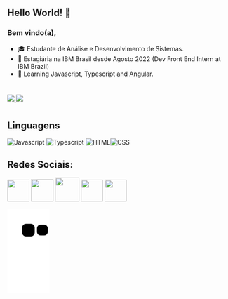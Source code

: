 ## Hello World! 👋
### Bem vindo(a), 

- :mortar_board: Estudante de Análise e Desenvolvimento de Sistemas.
- :briefcase: Estagiária na IBM Brasil desde Agosto 2022 (Dev Front End Intern at IBM Brazil)
- 🌱 Learning Javascript, Typescript and Angular.
#
<div style="display: inline_block">
 <a href="https://github.com/GiselleBarbosa">
  <img height="165em" src="https://github-readme-stats.vercel.app/api?username=GiselleBarbosa&show_icons=true&theme=dracula&include_all_commits=true&count_private=true"/>
  <img height="165em" src="https://github-readme-stats.vercel.app/api/top-langs/?username=GiselleBarbosa&layout=compact&langs_count=7&theme=dracula"/></a>

#

## Linguagens
<div>
<img alt="Javascript" height="45" width="45"src="https://user-images.githubusercontent.com/93397497/190875179-03238a42-16c7-48bd-93d8-4d227259825d.png">
<img alt="Typescript" height="45" width="45" src="https://user-images.githubusercontent.com/93397497/190875273-44dd82c7-5221-4f4e-afc2-91996f2977b3.png">
<img alt="HTML" height="45" width="45" src="https://user-images.githubusercontent.com/93397497/190875198-7684bcbe-49c1-41e7-b625-54017acb7383.png"><img alt="CSS" height="45" width="45" src="https://user-images.githubusercontent.com/93397497/190875227-18109f01-5813-4c26-93a0-42ba77534f5c.png"> 
</div> 
  
  ## Redes Sociais:
  <div>
<a href = "mailto:giselle.barbosadev@gmail.com"><img width="50" height="50" src="https://cdn-icons-png.flaticon.com/512/552/552486.png" target="_blank"></a>		  <a href="https://www.linkedin.com/in/gisellebarb/" target="_blank"><img width="51" height="51" src="https://user-images.githubusercontent.com/93397497/173881361-44ebc3a1-211a-4550-a44a-73a7438bd1b7.png" target="_blank"></a>				<a href="https://discord.com/invite/rBeRrEtyp2" target="_blank"><img width="55" height="55" src="https://user-images.githubusercontent.com/93397497/173881237-d01020d1-47a8-4758-95a1-4d697cc8dd37.png" target="_blank"></a>		<a align="center" href="https://instagram.com/sellebarb" target="_blank"><img width="50" height="50" src="https://user-images.githubusercontent.com/93397497/173881702-c0aa228b-c3e0-4670-b1fa-9017ab3ddeac.png" target="_blank"></a>     <a align="center" href="https://gisellebarbosa.github.io/portfolio/" target="_blank"><img width="50" height="50" src="https://user-images.githubusercontent.com/93397497/173899426-9a6e8a5c-06db-4507-a3d7-eec6e64eaf35.png" target="_blank"></a>    
</div>
 
  
  
 ![Snake animation](https://github.com/GiselleBarbosa/GiselleBarbosa/blob/output/github-contribution-grid-snake.svg)
